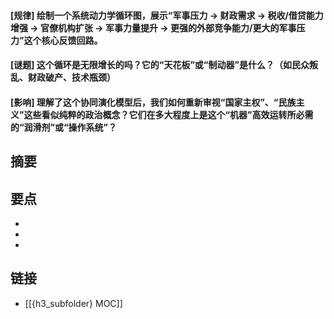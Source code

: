 #### [规律] 绘制一个系统动力学循环图，展示“军事压力 -> 财政需求 -> 税收/借贷能力增强 -> 官僚机构扩张 -> 军事力量提升 -> 更强的外部竞争能力/更大的军事压力”这个核心反馈回路。


#### [谜题] 这个循环是无限增长的吗？它的“天花板”或“制动器”是什么？（如民众叛乱、财政破产、技术瓶颈）


#### [影响] 理解了这个协同演化模型后，我们如何重新审视“国家主权”、“民族主义”这些看似纯粹的政治概念？它们在多大程度上是这个“机器”高效运转所必需的“润滑剂”或“操作系统”？


## 摘要


## 要点

- 
- 
- 

## 链接

- [[{h3_subfolder} MOC]]
